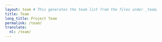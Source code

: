 ```yaml
---
layout: team # This generates the team list from the files under _team/
title: Team
long_title: Project Team
permalink: /team/
translate:
  nl: /team/
---
```

